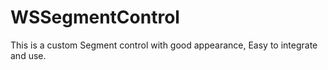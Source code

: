 # WSSegmentControl
This is a custom Segment control with good appearance, Easy to integrate and use.
